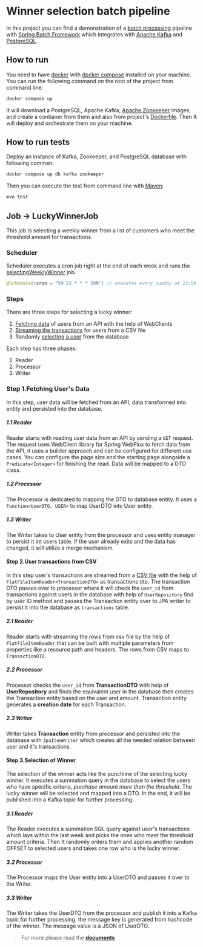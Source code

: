 # Winner selection batch pipeline
In this project you can find a demonstration of a [batch processing](https://en.wikipedia.org/wiki/Batch_processing) pipeline with [Spring Batch Framework](https://docs.spring.io/spring-batch/docs/current/reference/html/spring-batch-intro.html) which integrates with [Apache Kafka](https://kafka.apache.org/) and [PostgreSQL](https://www.postgresql.org/).

## How to run
You need to have [docker](https://www.docker.com/) with [docker compose](https://docs.docker.com/compose/) installed on your machine. You can run the following command on the root of the project from command line:
```bash
docker compose up
```

It will download a PostgreSQL, Apache Kafka, [Apache Zookeeper](https://zookeeper.apache.org/) images, and create a contianer from them and also from project's [Dockerfile](https://github.com/fractalliter/jackpot-winner/blob/main/Dockerfile). Then It will deploy and orchestrate them on your machine.

## How to run tests

Deploy an instance of Kafka, Zookeeper, and PostgreSQL database with following comman:
```bash
docker compose up db kafka zookeeper
```
Then you can execute the test from command line with [Maven](https://maven.apache.org/):
```bash
mvn test
```

## Job -> LuckyWinnerJob

This job is selecting a weekly winner from a list of customers who meet the threshold amount for transactions.

### Scheduler

Scheduler executes a cron job right at the end of each week and runs the [selectingWeeklyWinner](https://github.com/fractalliter/jackpot-winner/blob/f8d1db2e8aa75fad3fb7c0054b158b265525113f/src/main/java/com/ecom/winners/configurations/BatchConfiguration.java#L28) job.

```Java
@Scheduled(cron = "59 23 * * * SUN") // executes every Sunday at 23:59
```

### Steps

There are three steps for selecting a lucky winner:

1. [Fetching data](https://github.com/fractalliter/jackpot-winner/blob/f8d1db2e8aa75fad3fb7c0054b158b265525113f/src/main/java/com/ecom/winners/configurations/UserData.java#L62) of users from an API with the help of WebClients
2. [Streaming the transactions](https://github.com/fractalliter/jackpot-winner/blob/f8d1db2e8aa75fad3fb7c0054b158b265525113f/src/main/java/com/ecom/winners/configurations/UserTransaction.java#L55) for users from a CSV file
3. Randomly [selecting a user](https://github.com/fractalliter/jackpot-winner/blob/f8d1db2e8aa75fad3fb7c0054b158b265525113f/src/main/java/com/ecom/winners/configurations/SelectWinner.java#L65) from the database

Each step has three phases:

1. Reader
2. Processor
3. Writer

### Step 1.Fetching User's Data

In this step, user data will be fetched from an API, data transformed into entity and persisted into the database.

##### 1.1 Reader

Reader starts with reading user data from an API by sending a `GET` request. The request uses WebClient library for
Spring WebFlux to fetch data from the API, it uses a builder approach and can be configured for different use cases.
You can configure the page size and the starting page alongside a `Predicate<Integer>` for finishing the read.
Data will be mapped to a DTO class.

##### 1.2 Processor

The Processor is dedicated to mapping the DTO to database entity. It uses a `Function<UserDTO, USER>` to map UserDTO
into User entity.

##### 1.3 Writer

The Writer takes to User entity from the processor and uses entity manager to persist it int users table. If the user
already exits and the data has changed, it will utilize a merge mechanism.

#### Step 2.User transactions from CSV

In this step user's transactions are streamed from a [CSV file](https://github.com/fractalliter/jackpot-winner/blob/main/src/main/resources/data/transactions.csv) with the help of `FlatFileItemReader<TransactionDTO>` as
transactions dto. The transaction DTO passes over to processor where it will check the `user_id` from transactions
against users in the database with help of `UserRepository` find by user ID method and passes the Transaction entity
over to JPA writer to persist it into the database as `transactions` table.

##### 2.1 Reader

Reader starts with streaming the rows from csv file by the help of `FlatFileItemReader` that can be built with multiple
parameters from properties like a resource path and headers. The rows from CSV maps to `TransactionDTO`.

##### 2.2 Processor

Processor checks the `user_id` from **TransactionDTO** with help of **UserRepository** and finds the equivalent user in
the database then creates the Transaction entity based on the user and amount. Transaction entity generates a
**creation date** for each Transaction.

##### 2.3 Writer

Writer takes **Transaction** entity from processor and persisted into the database with `JpaItemWriter` which creates
all
the needed relation between user and it's transactions.

#### Step 3.Selection of Winner

The selection of the winner acts like the punchline of the selecting lucky winner. It executes a summation query in
the database to select the users who have specific criteria, _purchase amount more than the threshold_. The lucky winner
will be selected and mapped into a DTO. In the end, it will be published into a Kafka topic for further processing.

##### 3.1 Reader

The Reader executes a summation SQL query against user's transactions which lays within the last week and picks the ones
who meet the threshold amount criteria. Then It randomly orders them and applies another random OFFSET to selected users and takes
one row who is the lucky winner.

##### 3.2 Processor

The Processor maps the User entity into a UserDTO and passes it over to the Writer.

##### 3.3 Writer

The Writer takes the UserDTO from the processor and publish it into a Kafka topic for further processing. the message key is generated from hashcode of the winner. The message value is a JSON of UserDTO.

>For more please read the **[documents](https://fractalliter.github.io/spring-batch-example/index.html)**
